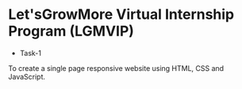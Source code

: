 # Let'sGrowMore Virtual Internship Program (LGMVIP)

* Task-1

To create a single page responsive website using HTML, CSS and JavaScript.  